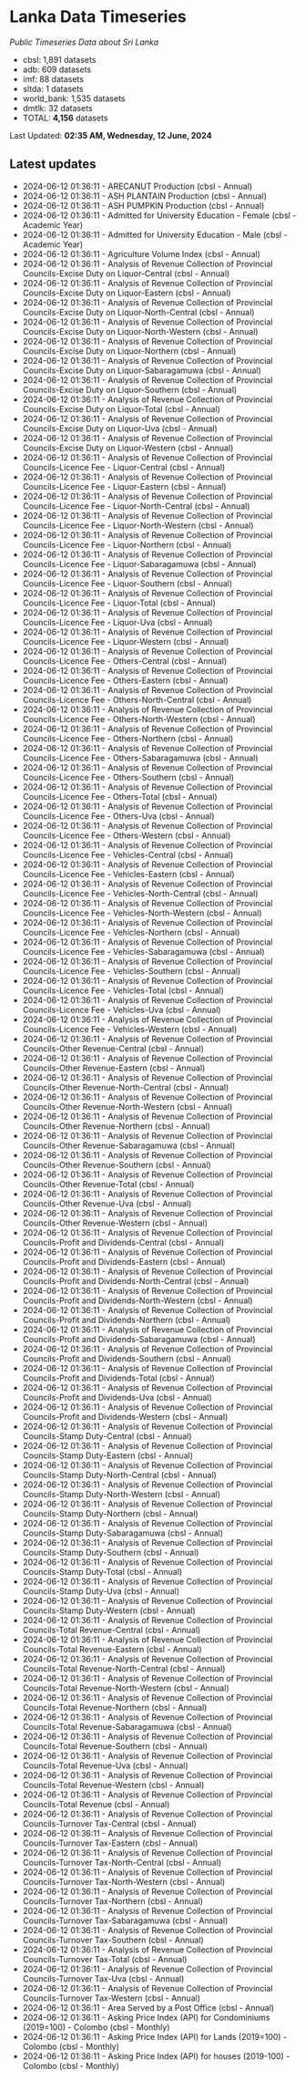 # Lanka Data Timeseries
*Public Timeseries Data about Sri Lanka*

* cbsl: 1,891 datasets
* adb: 609 datasets
* imf: 88 datasets
* sltda: 1 datasets
* world_bank: 1,535 datasets
* dmtlk: 32 datasets
* TOTAL: **4,156** datasets

Last Updated: **02:35 AM, Wednesday, 12 June, 2024**

## Latest updates

* 2024-06-12 01:36:11 - ARECANUT Production (cbsl - Annual)
* 2024-06-12 01:36:11 - ASH PLANTAIN Production (cbsl - Annual)
* 2024-06-12 01:36:11 - ASH PUMPKIN Production (cbsl - Annual)
* 2024-06-12 01:36:11 - Admitted for University Education - Female (cbsl - Academic Year)
* 2024-06-12 01:36:11 - Admitted for University Education - Male (cbsl - Academic Year)
* 2024-06-12 01:36:11 - Agriculture Volume Index (cbsl - Annual)
* 2024-06-12 01:36:11 - Analysis of Revenue Collection of Provincial Councils-Excise Duty on Liquor-Central (cbsl - Annual)
* 2024-06-12 01:36:11 - Analysis of Revenue Collection of Provincial Councils-Excise Duty on Liquor-Eastern (cbsl - Annual)
* 2024-06-12 01:36:11 - Analysis of Revenue Collection of Provincial Councils-Excise Duty on Liquor-North-Central (cbsl - Annual)
* 2024-06-12 01:36:11 - Analysis of Revenue Collection of Provincial Councils-Excise Duty on Liquor-North-Western (cbsl - Annual)
* 2024-06-12 01:36:11 - Analysis of Revenue Collection of Provincial Councils-Excise Duty on Liquor-Northern (cbsl - Annual)
* 2024-06-12 01:36:11 - Analysis of Revenue Collection of Provincial Councils-Excise Duty on Liquor-Sabaragamuwa (cbsl - Annual)
* 2024-06-12 01:36:11 - Analysis of Revenue Collection of Provincial Councils-Excise Duty on Liquor-Southern (cbsl - Annual)
* 2024-06-12 01:36:11 - Analysis of Revenue Collection of Provincial Councils-Excise Duty on Liquor-Total (cbsl - Annual)
* 2024-06-12 01:36:11 - Analysis of Revenue Collection of Provincial Councils-Excise Duty on Liquor-Uva (cbsl - Annual)
* 2024-06-12 01:36:11 - Analysis of Revenue Collection of Provincial Councils-Excise Duty on Liquor-Western (cbsl - Annual)
* 2024-06-12 01:36:11 - Analysis of Revenue Collection of Provincial Councils-Licence Fee - Liquor-Central (cbsl - Annual)
* 2024-06-12 01:36:11 - Analysis of Revenue Collection of Provincial Councils-Licence Fee - Liquor-Eastern (cbsl - Annual)
* 2024-06-12 01:36:11 - Analysis of Revenue Collection of Provincial Councils-Licence Fee - Liquor-North-Central (cbsl - Annual)
* 2024-06-12 01:36:11 - Analysis of Revenue Collection of Provincial Councils-Licence Fee - Liquor-North-Western (cbsl - Annual)
* 2024-06-12 01:36:11 - Analysis of Revenue Collection of Provincial Councils-Licence Fee - Liquor-Northern (cbsl - Annual)
* 2024-06-12 01:36:11 - Analysis of Revenue Collection of Provincial Councils-Licence Fee - Liquor-Sabaragamuwa (cbsl - Annual)
* 2024-06-12 01:36:11 - Analysis of Revenue Collection of Provincial Councils-Licence Fee - Liquor-Southern (cbsl - Annual)
* 2024-06-12 01:36:11 - Analysis of Revenue Collection of Provincial Councils-Licence Fee - Liquor-Total (cbsl - Annual)
* 2024-06-12 01:36:11 - Analysis of Revenue Collection of Provincial Councils-Licence Fee - Liquor-Uva (cbsl - Annual)
* 2024-06-12 01:36:11 - Analysis of Revenue Collection of Provincial Councils-Licence Fee - Liquor-Western (cbsl - Annual)
* 2024-06-12 01:36:11 - Analysis of Revenue Collection of Provincial Councils-Licence Fee - Others-Central (cbsl - Annual)
* 2024-06-12 01:36:11 - Analysis of Revenue Collection of Provincial Councils-Licence Fee - Others-Eastern (cbsl - Annual)
* 2024-06-12 01:36:11 - Analysis of Revenue Collection of Provincial Councils-Licence Fee - Others-North-Central (cbsl - Annual)
* 2024-06-12 01:36:11 - Analysis of Revenue Collection of Provincial Councils-Licence Fee - Others-North-Western (cbsl - Annual)
* 2024-06-12 01:36:11 - Analysis of Revenue Collection of Provincial Councils-Licence Fee - Others-Northern (cbsl - Annual)
* 2024-06-12 01:36:11 - Analysis of Revenue Collection of Provincial Councils-Licence Fee - Others-Sabaragamuwa (cbsl - Annual)
* 2024-06-12 01:36:11 - Analysis of Revenue Collection of Provincial Councils-Licence Fee - Others-Southern (cbsl - Annual)
* 2024-06-12 01:36:11 - Analysis of Revenue Collection of Provincial Councils-Licence Fee - Others-Total (cbsl - Annual)
* 2024-06-12 01:36:11 - Analysis of Revenue Collection of Provincial Councils-Licence Fee - Others-Uva (cbsl - Annual)
* 2024-06-12 01:36:11 - Analysis of Revenue Collection of Provincial Councils-Licence Fee - Others-Western (cbsl - Annual)
* 2024-06-12 01:36:11 - Analysis of Revenue Collection of Provincial Councils-Licence Fee - Vehicles-Central (cbsl - Annual)
* 2024-06-12 01:36:11 - Analysis of Revenue Collection of Provincial Councils-Licence Fee - Vehicles-Eastern (cbsl - Annual)
* 2024-06-12 01:36:11 - Analysis of Revenue Collection of Provincial Councils-Licence Fee - Vehicles-North-Central (cbsl - Annual)
* 2024-06-12 01:36:11 - Analysis of Revenue Collection of Provincial Councils-Licence Fee - Vehicles-North-Western (cbsl - Annual)
* 2024-06-12 01:36:11 - Analysis of Revenue Collection of Provincial Councils-Licence Fee - Vehicles-Northern (cbsl - Annual)
* 2024-06-12 01:36:11 - Analysis of Revenue Collection of Provincial Councils-Licence Fee - Vehicles-Sabaragamuwa (cbsl - Annual)
* 2024-06-12 01:36:11 - Analysis of Revenue Collection of Provincial Councils-Licence Fee - Vehicles-Southern (cbsl - Annual)
* 2024-06-12 01:36:11 - Analysis of Revenue Collection of Provincial Councils-Licence Fee - Vehicles-Total (cbsl - Annual)
* 2024-06-12 01:36:11 - Analysis of Revenue Collection of Provincial Councils-Licence Fee - Vehicles-Uva (cbsl - Annual)
* 2024-06-12 01:36:11 - Analysis of Revenue Collection of Provincial Councils-Licence Fee - Vehicles-Western (cbsl - Annual)
* 2024-06-12 01:36:11 - Analysis of Revenue Collection of Provincial Councils-Other Revenue-Central (cbsl - Annual)
* 2024-06-12 01:36:11 - Analysis of Revenue Collection of Provincial Councils-Other Revenue-Eastern (cbsl - Annual)
* 2024-06-12 01:36:11 - Analysis of Revenue Collection of Provincial Councils-Other Revenue-North-Central (cbsl - Annual)
* 2024-06-12 01:36:11 - Analysis of Revenue Collection of Provincial Councils-Other Revenue-North-Western (cbsl - Annual)
* 2024-06-12 01:36:11 - Analysis of Revenue Collection of Provincial Councils-Other Revenue-Northern (cbsl - Annual)
* 2024-06-12 01:36:11 - Analysis of Revenue Collection of Provincial Councils-Other Revenue-Sabaragamuwa (cbsl - Annual)
* 2024-06-12 01:36:11 - Analysis of Revenue Collection of Provincial Councils-Other Revenue-Southern (cbsl - Annual)
* 2024-06-12 01:36:11 - Analysis of Revenue Collection of Provincial Councils-Other Revenue-Total (cbsl - Annual)
* 2024-06-12 01:36:11 - Analysis of Revenue Collection of Provincial Councils-Other Revenue-Uva (cbsl - Annual)
* 2024-06-12 01:36:11 - Analysis of Revenue Collection of Provincial Councils-Other Revenue-Western (cbsl - Annual)
* 2024-06-12 01:36:11 - Analysis of Revenue Collection of Provincial Councils-Profit and Dividends-Central (cbsl - Annual)
* 2024-06-12 01:36:11 - Analysis of Revenue Collection of Provincial Councils-Profit and Dividends-Eastern (cbsl - Annual)
* 2024-06-12 01:36:11 - Analysis of Revenue Collection of Provincial Councils-Profit and Dividends-North-Central (cbsl - Annual)
* 2024-06-12 01:36:11 - Analysis of Revenue Collection of Provincial Councils-Profit and Dividends-North-Western (cbsl - Annual)
* 2024-06-12 01:36:11 - Analysis of Revenue Collection of Provincial Councils-Profit and Dividends-Northern (cbsl - Annual)
* 2024-06-12 01:36:11 - Analysis of Revenue Collection of Provincial Councils-Profit and Dividends-Sabaragamuwa (cbsl - Annual)
* 2024-06-12 01:36:11 - Analysis of Revenue Collection of Provincial Councils-Profit and Dividends-Southern (cbsl - Annual)
* 2024-06-12 01:36:11 - Analysis of Revenue Collection of Provincial Councils-Profit and Dividends-Total (cbsl - Annual)
* 2024-06-12 01:36:11 - Analysis of Revenue Collection of Provincial Councils-Profit and Dividends-Uva (cbsl - Annual)
* 2024-06-12 01:36:11 - Analysis of Revenue Collection of Provincial Councils-Profit and Dividends-Western (cbsl - Annual)
* 2024-06-12 01:36:11 - Analysis of Revenue Collection of Provincial Councils-Stamp Duty-Central (cbsl - Annual)
* 2024-06-12 01:36:11 - Analysis of Revenue Collection of Provincial Councils-Stamp Duty-Eastern (cbsl - Annual)
* 2024-06-12 01:36:11 - Analysis of Revenue Collection of Provincial Councils-Stamp Duty-North-Central (cbsl - Annual)
* 2024-06-12 01:36:11 - Analysis of Revenue Collection of Provincial Councils-Stamp Duty-North-Western (cbsl - Annual)
* 2024-06-12 01:36:11 - Analysis of Revenue Collection of Provincial Councils-Stamp Duty-Northern (cbsl - Annual)
* 2024-06-12 01:36:11 - Analysis of Revenue Collection of Provincial Councils-Stamp Duty-Sabaragamuwa (cbsl - Annual)
* 2024-06-12 01:36:11 - Analysis of Revenue Collection of Provincial Councils-Stamp Duty-Southern (cbsl - Annual)
* 2024-06-12 01:36:11 - Analysis of Revenue Collection of Provincial Councils-Stamp Duty-Total (cbsl - Annual)
* 2024-06-12 01:36:11 - Analysis of Revenue Collection of Provincial Councils-Stamp Duty-Uva (cbsl - Annual)
* 2024-06-12 01:36:11 - Analysis of Revenue Collection of Provincial Councils-Stamp Duty-Western (cbsl - Annual)
* 2024-06-12 01:36:11 - Analysis of Revenue Collection of Provincial Councils-Total Revenue-Central (cbsl - Annual)
* 2024-06-12 01:36:11 - Analysis of Revenue Collection of Provincial Councils-Total Revenue-Eastern (cbsl - Annual)
* 2024-06-12 01:36:11 - Analysis of Revenue Collection of Provincial Councils-Total Revenue-North-Central (cbsl - Annual)
* 2024-06-12 01:36:11 - Analysis of Revenue Collection of Provincial Councils-Total Revenue-North-Western (cbsl - Annual)
* 2024-06-12 01:36:11 - Analysis of Revenue Collection of Provincial Councils-Total Revenue-Northern (cbsl - Annual)
* 2024-06-12 01:36:11 - Analysis of Revenue Collection of Provincial Councils-Total Revenue-Sabaragamuwa (cbsl - Annual)
* 2024-06-12 01:36:11 - Analysis of Revenue Collection of Provincial Councils-Total Revenue-Southern (cbsl - Annual)
* 2024-06-12 01:36:11 - Analysis of Revenue Collection of Provincial Councils-Total Revenue-Uva (cbsl - Annual)
* 2024-06-12 01:36:11 - Analysis of Revenue Collection of Provincial Councils-Total Revenue-Western (cbsl - Annual)
* 2024-06-12 01:36:11 - Analysis of Revenue Collection of Provincial Councils-Total Revenue (cbsl - Annual)
* 2024-06-12 01:36:11 - Analysis of Revenue Collection of Provincial Councils-Turnover Tax-Central (cbsl - Annual)
* 2024-06-12 01:36:11 - Analysis of Revenue Collection of Provincial Councils-Turnover Tax-Eastern (cbsl - Annual)
* 2024-06-12 01:36:11 - Analysis of Revenue Collection of Provincial Councils-Turnover Tax-North-Central (cbsl - Annual)
* 2024-06-12 01:36:11 - Analysis of Revenue Collection of Provincial Councils-Turnover Tax-North-Western (cbsl - Annual)
* 2024-06-12 01:36:11 - Analysis of Revenue Collection of Provincial Councils-Turnover Tax-Northern (cbsl - Annual)
* 2024-06-12 01:36:11 - Analysis of Revenue Collection of Provincial Councils-Turnover Tax-Sabaragamuwa (cbsl - Annual)
* 2024-06-12 01:36:11 - Analysis of Revenue Collection of Provincial Councils-Turnover Tax-Southern (cbsl - Annual)
* 2024-06-12 01:36:11 - Analysis of Revenue Collection of Provincial Councils-Turnover Tax-Total (cbsl - Annual)
* 2024-06-12 01:36:11 - Analysis of Revenue Collection of Provincial Councils-Turnover Tax-Uva (cbsl - Annual)
* 2024-06-12 01:36:11 - Analysis of Revenue Collection of Provincial Councils-Turnover Tax-Western (cbsl - Annual)
* 2024-06-12 01:36:11 - Area Served by a Post Office (cbsl - Annual)
* 2024-06-12 01:36:11 - Asking Price Index (API) for Condominiums (2019=100) - Colombo (cbsl - Monthly)
* 2024-06-12 01:36:11 - Asking Price Index (API) for Lands (2019=100) - Colombo (cbsl - Monthly)
* 2024-06-12 01:36:11 - Asking Price Index (API) for houses (2019-100) - Colombo (cbsl - Monthly)